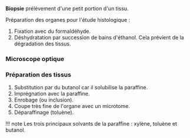 __Biopsie__ prélèvement d'une petit portion d'un tissu.

Préparation des organes pour l'étude histologique :

1. Fixation avec du formaldéhyde.
2. Déshydratation par succession de bains d'éthanol. Cela prévient de la dégradation des tissus.
### Microscope optique

### Préparation des tissus

1. Substitution par du butanol car il solubilise la paraffine.
2. Imprégnation avec la paraffine.
3. Enrobage (ou inclusion).
4. Coupe très fine de l'organe avec un microtome.
5. Déparaffinage (toluène).

!!! note
    Les trois principaux solvants de la paraffine : xylène, toluène et butanol.

